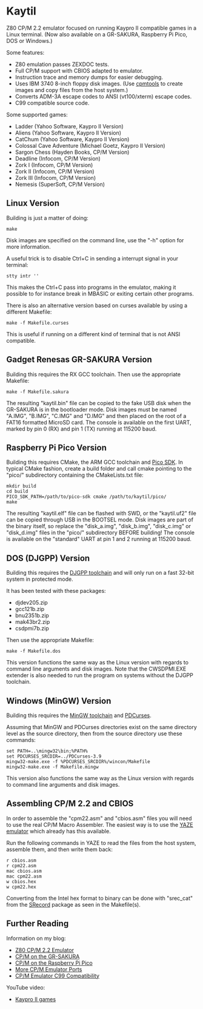 # Kaytil
Z80 CP/M 2.2 emulator focused on running Kaypro II compatible games in a Linux terminal. (Now also available on a GR-SAKURA, Raspberry Pi Pico, DOS or Windows.)

Some features:
* Z80 emulation passes ZEXDOC tests.
* Full CP/M support with CBIOS adapted to emulator.
* Instruction trace and memory dumps for easier debugging.
* Uses IBM 3740 8-inch floppy disk images. (Use [cpmtools](http://www.moria.de/~michael/cpmtools/) to create images and copy files from the host system.)
* Converts ADM-3A escape codes to ANSI (vt100/xterm) escape codes.
* C99 compatible source code.

Some supported games:
* Ladder (Yahoo Software, Kaypro II Version)
* Aliens (Yahoo Software, Kaypro II Version)
* CatChum (Yahoo Software, Kaypro II Version)
* Colossal Cave Adventure (Michael Goetz, Kaypro II Version)
* Sargon Chess (Hayden Books, CP/M Version)
* Deadline (Infocom, CP/M Version)
* Zork I (Infocom, CP/M Version)
* Zork II (Infocom, CP/M Version)
* Zork III (Infocom, CP/M Version)
* Nemesis (SuperSoft, CP/M Version)

## Linux Version
Building is just a matter of doing:
```
make
```
Disk images are specified on the command line, use the "-h" option for more information.

A useful trick is to disable Ctrl+C in sending a interrupt signal in your terminal:
```
stty intr ''
```
This makes the Ctrl+C pass into programs in the emulator, making it possible to for instance break in MBASIC or exiting certain other programs.

There is also an alternative version based on curses available by using a different Makefile:
```
make -f Makefile.curses
```
This is useful if running on a different kind of terminal that is not ANSI compatible.

## Gadget Renesas GR-SAKURA Version
Building this requires the RX GCC toolchain.
Then use the appropriate Makefile:
```
make -f Makefile.sakura
```
The resulting "kaytil.bin" file can be copied to the fake USB disk when the GR-SAKURA is in the bootloader mode.
Disk images must be named "A.IMG", "B.IMG", "C.IMG" and "D.IMG" and then placed on the root of a FAT16 formatted MicroSD card.
The console is available on the first UART, marked by pin 0 (RX) and pin 1 (TX) running at 115200 baud.

## Raspberry Pi Pico Version
Building this requires CMake, the ARM GCC toolchain and [Pico SDK](https://github.com/raspberrypi/pico-sdk).
In typical CMake fashion, create a build folder and call cmake pointing to the "pico/" subdirectory containing the CMakeLists.txt file:
```
mkdir build
cd build
PICO_SDK_PATH=/path/to/pico-sdk cmake /path/to/kaytil/pico/
make
```
The resulting "kaytil.elf" file can be flashed with SWD, or the "kaytil.uf2" file can be copied through USB in the BOOTSEL mode.
Disk images are part of the binary itself, so replace the "disk_a.img", "disk_b.img", "disk_c.img" or "disk_d.img" files in the "pico/" subdirectory BEFORE building!
The console is available on the "standard" UART at pin 1 and 2 running at 115200 baud.

## DOS (DJGPP) Version
Building this requires the [DJGPP toolchain](https://delorie.com/) and will only run on a fast 32-bit system in protected mode.

It has been tested with these packages:
* djdev205.zip
* gcc121b.zip
* bnu2351b.zip
* mak43br2.zip
* csdpmi7b.zip

Then use the appropriate Makefile:
```
make -f Makefile.dos
```
This version functions the same way as the Linux version with regards to command line arguments and disk images. Note that the CWSDPMI.EXE extender is also needed to run the program on systems without the DJGPP toolchain.

## Windows (MinGW) Version
Building this requires the [MinGW toolchain](https://www.mingw-w64.org/) and [PDCurses](https://pdcurses.org/).

Assuming that MinGW and PDCurses directories exist on the same directory level as the source directory, then from the source directory use these commands:
```
set PATH=..\mingw32\bin;%PATH%
set PDCURSES_SRCDIR=../PDCurses-3.9
mingw32-make.exe -f %PDCURSES_SRCDIR%/wincon/Makefile
mingw32-make.exe -f Makefile.mingw
```
This version also functions the same way as the Linux version with regards to command line arguments and disk images.

## Assembling CP/M 2.2 and CBIOS
In order to assemble the "cpm22.asm" and "cbios.asm" files you will need to use the real CP/M Macro Assembler.
The easiest way is to use the [YAZE emulator](https://www.mathematik.uni-ulm.de/users/ag/yaze-ag/) which already has this available.

Run the following commands in YAZE to read the files from the host system, assemble them, and then write them back:
```
r cbios.asm
r cpm22.asm
mac cbios.asm
mac cpm22.asm
w cbios.hex
w cpm22.hex
```

Converting from the Intel hex format to binary can be done with "srec_cat" from the [SRecord](http://srecord.sourceforge.net/) package as seen in the Makefile(s).

## Further Reading
Information on my blog:
* [Z80 CP/M 2.2 Emulator](https://kobolt.github.io/article-179.html)
* [CP/M on the GR-SAKURA](https://kobolt.github.io/article-184.html)
* [CP/M on the Raspberry Pi Pico](https://kobolt.github.io/article-196.html)
* [More CP/M Emulator Ports](https://kobolt.github.io/article-205.html)
* [CP/M Emulator C99 Compatibility](https://kobolt.github.io/article-230.html)

YouTube video:
* [Kaypro II games](https://www.youtube.com/watch?v=uovRWOjvs98)

